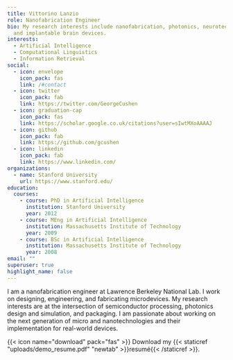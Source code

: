 ```yaml
---
title: Vittorino Lanzio
role: Nanofabrication Engineer
bio: My research interests include nanofabrication, photonics, neurotechnologies
  and implantable brain devices.
interests:
  - Artificial Intelligence
  - Computational Linguistics
  - Information Retrieval
social:
  - icon: envelope
    icon_pack: fas
    link: /#contact
  - icon: twitter
    icon_pack: fab
    link: https://twitter.com/GeorgeCushen
  - icon: graduation-cap
    icon_pack: fas
    link: https://scholar.google.co.uk/citations?user=sIwtMXoAAAAJ
  - icon: github
    icon_pack: fab
    link: https://github.com/gcushen
  - icon: linkedin
    icon_pack: fab
    link: https://www.linkedin.com/
organizations:
  - name: Stanford University
    url: https://www.stanford.edu/
education:
  courses:
    - course: PhD in Artificial Intelligence
      institution: Stanford University
      year: 2012
    - course: MEng in Artificial Intelligence
      institution: Massachusetts Institute of Technology
      year: 2009
    - course: BSc in Artificial Intelligence
      institution: Massachusetts Institute of Technology
      year: 2008
email: ""
superuser: true
highlight_name: false
---
```

I am a nanofabrication engineer at Lawrence Berkeley National Lab. I work on designing, engineering, and fabricating microdevices. My research interests are at the intersection of semiconductor processing, photonics design and simulation, and packaging. I am passionate about working on the next generation of micro and nanotechnologies and their implementation for real-world devices.

{{< icon name="download" pack="fas" >}} Download my {{< staticref "uploads/demo_resume.pdf" "newtab" >}}resumé{{< /staticref >}}.